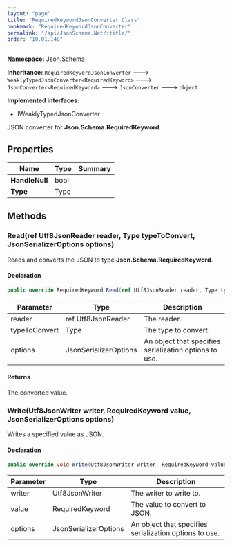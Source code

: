 ```yaml
---
layout: "page"
title: "RequiredKeywordJsonConverter Class"
bookmark: "RequiredKeywordJsonConverter"
permalink: "/api/JsonSchema.Net/:title/"
order: "10.01.148"
---
```

**Namespace:** Json.Schema

**Inheritance:**
`RequiredKeywordJsonConverter`
 🡒 
`WeaklyTypedJsonConverter<RequiredKeyword>`
 🡒 
`JsonConverter<RequiredKeyword>`
 🡒 
`JsonConverter`
 🡒 
`object`

**Implemented interfaces:**

- IWeaklyTypedJsonConverter

JSON converter for **Json.Schema.RequiredKeyword**.

## Properties

| Name | Type | Summary |
|---|---|---|
| **HandleNull** | bool |  |
| **Type** | Type |  |

## Methods

### Read(ref Utf8JsonReader reader, Type typeToConvert, JsonSerializerOptions options)

Reads and converts the JSON to type **Json.Schema.RequiredKeyword**.

#### Declaration

```c#
public override RequiredKeyword Read(ref Utf8JsonReader reader, Type typeToConvert, JsonSerializerOptions options)
```

| Parameter | Type | Description |
|---|---|---|
| reader | ref Utf8JsonReader | The reader. |
| typeToConvert | Type | The type to convert. |
| options | JsonSerializerOptions | An object that specifies serialization options to use. |


#### Returns

The converted value.

### Write(Utf8JsonWriter writer, RequiredKeyword value, JsonSerializerOptions options)

Writes a specified value as JSON.

#### Declaration

```c#
public override void Write(Utf8JsonWriter writer, RequiredKeyword value, JsonSerializerOptions options)
```

| Parameter | Type | Description |
|---|---|---|
| writer | Utf8JsonWriter | The writer to write to. |
| value | RequiredKeyword | The value to convert to JSON. |
| options | JsonSerializerOptions | An object that specifies serialization options to use. |


